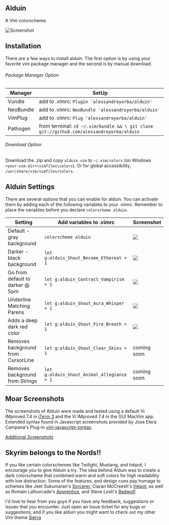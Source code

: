 Alduin
------

A Vim colorscheme.

![Screenshot](https://cloud.githubusercontent.com/assets/11221489/18198290/8c150eba-70b0-11e6-8c35-4e1e0449b0cc.png)


Installation
---------------
There are a few ways to install alduin. The first option is by using your favorite vim package manager and the second is by manual download.

###### Package Manager Option
| Manager          | SetUp                                                                                      |
|------------------|--------------------------------------------------------------------------------------------|
| Vundle           | add to .vimrc:   `Plugin 'alessandroyorba/alduin'`                                         |
| NeoBundle        | add to .vimrc:   `NeoBundle 'alessandroyorba/alduin'`                                      |
| VimPlug          | add to .vimrc:   `Plug 'alessandroyorba/alduin'`                                           |
| Pathogen         | from terminal:   `cd ~/.vim/bundle && \ git clone git://github.com/alessandroyorba/alduin` |

###### Download Option
Download the .zip and copy `alduin.vim` to `~/.vim/colors` (on Windows `<your-vim-dir>\vimfiles\colors`). Or for global accessibility, `/usr/share/vim/vimfiles/colors`.

Alduin Settings
---------------
There are several options that you can enable for alduin. You can activate them by adding each of the following variables to your .vimrc. Remember to place the variables before you declare `colorscheme alduin`.

| Setting                           | Add variables to .vimrc                     | Screenshot                                                                |
|---------------------------------- |---------------------------------------------|---------------------------------------------------------------------------|
| Default - gray background         | `colorscheme alduin`                        |![](https://cloud.githubusercontent.com/assets/11221489/15875736/58510f56-2cbe-11e6-96eb-67d96ab50029.png)  |
| Darker - black background         | `let g:alduin_Shout_Become_Ethereal = 1`    |![](https://cloud.githubusercontent.com/assets/11221489/15875757/68e1c37e-2cbe-11e6-8cd0-e5227afbeeed.png) |
| Go from default to darker @ 5pm   | `let g:alduin_Contract_Vampirism = 1`       | ![](https://cloud.githubusercontent.com/assets/11221489/15875757/68e1c37e-2cbe-11e6-8cd0-e5227afbeeed.png)|
| Underline Matching Parens         | `let g:alduin_Shout_Aura_Whisper = 1`       | ![](https://cloud.githubusercontent.com/assets/11221489/15875772/7c233e22-2cbe-11e6-98b7-54c9a5bc917e.png)|
| Adds a deep dark red color        | `let g:alduin_Shout_Fire_Breath = 1`        | ![](https://cloud.githubusercontent.com/assets/11221489/15875782/8896f482-2cbe-11e6-9f4b-30a05b6ea7e7.png)|
| Removes background from CursorLine| `let g:alduin_Shout_Clear_Skies = 1`        | coming soon |
| Removes background from Strings   | `let g:alduin_Shout_Animal_Allegiance = 1 ` | coming soon |


Moar Screenshots
------------
The screenshots of Alduin were made and tested using a default Vi IMproved 7.4 in [iTerm 3](https://www.iterm2.com) and the Vi IMproved 7.4 in the GUI MacVim app. Extended syntax found in Javascript screenshots provided by Jose Elera Campana's Plug-in [vim-javascript-syntax](https://github.com/jelera/vim-javascript-syntax).

[Additional Screenshots](https://github.com/AlessandroYorba/Alduin/issues/5)

Skyrim belongs to the Nords!!
-------
If you like certain colorschemes like Twilight, Mustang, and Inkpot, I encourage you to give Alduin a try. The idea behind Alduin was to create a dark colorscheme that combined warm and soft colors for high readability with low distraction. Some of the features, and design cues pay homage to schemes like Jeet Sukumaran's [Sorcerer](http://jeetworks.org/sorcerer/), Ciaran McCreesh's [Inkpot](https://github.com/ciaranm/inkpot), as well as Romain Lafourcade's [Apprentice](https://github.com/romainl/Apprentice), and Steve Losh's [Badwolf](https://github.com/sjl/badwolf).

I'd love to hear from you guys if you have any feedback, suggestions or issues that you encounter. Just open an Issue ticket for any bugs or suggestions; and if you like alduin you might want to check out my other Vim theme [Sierra](https://github.com/AlessandroYorba/Sierra)
